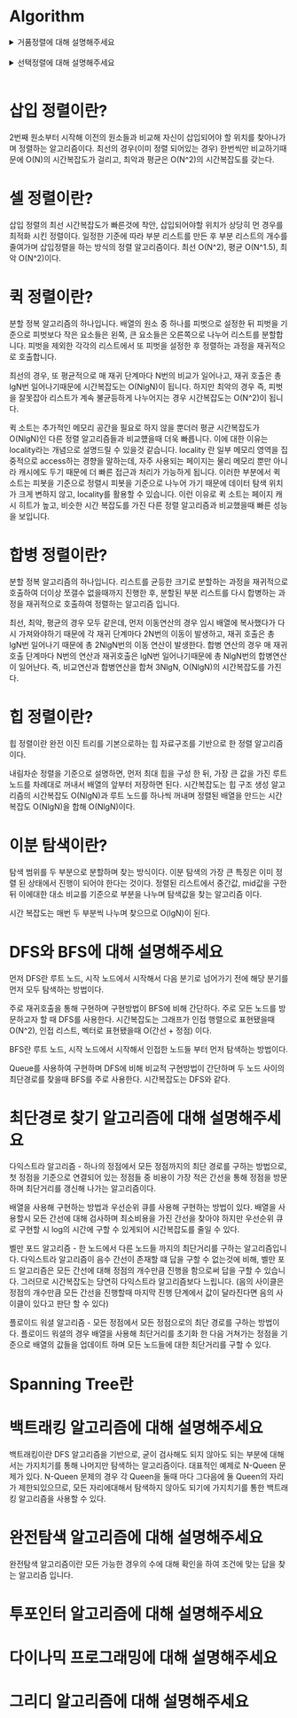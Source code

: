 # Algorithm

<details>
<summary> 거품정렬에 대해 설명해주세요 </summary>
<div markdown="2">

서로 인접한 두 원소의 대소를 비교하고 조건에 맞지 않다면 자리를 교환하며 정렬하는 알고리즘이다. 정렬 여부에 상관없이 매번 두 원소를 비교하므로 최선, 최악, 평균 시간복잡도가 O(N^2)으로 동일하다. 

</div></details></br>

<details>
<summary>선택정렬에 대해 설명해주세요</summary>
<div markdown="1">

루프를 돌면서 해당 위치에 넣을 원소를 선택하며 정렬하는 알고리즘이다. 매번 마지막 원소까지 모두 비교를 하기 때문에 최선, 최악, 평균 시간복잡도가 O(N^2)이다.  

</div></details></br>

# 삽입 정렬이란?

2번째 원소부터 시작해 이전의 원소들과 비교해 자신이 삽입되어야 할 위치를 찾아나가며 정렬하는 알고리즘이다. 최선의 경우(이미 정렬 되어있는 경우) 한번씩만 비교하기때문에 O(N)의 시간복잡도가 걸리고, 최악과 평균은 O(N^2)의 시간복잡도를 갖는다.

# 셀 정렬이란?

삽입 정렬의 최선 시간복잡도가 빠른것에 착안, 삽입되어야할 위치가 상당히 먼 경우를 최적화 시킨 정렬이다. 일정한 기준에 따라 부분 리스트를 만든 후 부분 리스트의 개수를 줄여가며 삽입정렬을 하는 방식의 정렬 알고리즘이다. 최선 O(N^2), 평균 O(N^1.5), 최악 O(N^2)이다.  

# 퀵 정렬이란?

분할 정복 알고리즘의 하나입니다. 배열의 원소 중 하나를 피벗으로 설정한 뒤 피벗을 기준으로 피벗보다 작은 요소들은 왼쪽, 큰 요소들은 오른쪽으로 나누어 리스트를 분할합니다. 피벗을 제외한 각각의 리스트에서 또 피벗을 설정한 후 정렬하는 과정을 재귀적으로 호출합니다.  

최선의 경우, 또 평균적으로 매 재귀 단계마다 N번의 비교가 일어나고, 재귀 호출은 총 lgN번 일어나기때문에 시간복잡도는 O(NlgN)이 됩니다. 하지만 최악의 경우 즉, 피벗을 잘못잡아 리스트가 계속 불균등하게 나누어지는 경우 시간복잡도는 O(N^2)이 됩니다.  

퀵 소트는 추가적인 메모리 공간을 필요로 하지 않을 뿐더러 평균 시간복잡도가 O(NlgN)인 다른 정렬 알고리즘들과 비교헀을때 더욱 빠릅니다. 이에 대한 이유는 locality라는 개념으로 설명드릴 수 있을것 같습니다. locality 란 일부 메모리 영역을 집중적으로 access하는 경향을 말하는데, 자주 사용되는 페이지는 물리 메모리 뿐만 아니라 캐시에도 두기 때문에 더 빠른 접근과 처리가 가능하게 됩니다. 이러한 부분에서 퀵 소트는 피봇을 기준으로 정렬시 피봇을 기준으로 나누어 가기 때문에 데이터 탐색 위치가 크게 변하지 않고, locality를 활용할 수 있습니다. 이런 이유로 퀵 소트는 페이지 캐시 히트가 높고, 비슷한 시간 복잡도를 가진 다른 정렬 알고리즘과 비교했을때 빠른 성능을 보입니다.  

# 합병 정렬이란?

분할 정복 알고리즘의 하나입니다. 리스트를 균등한 크기로 분할하는 과정을 재귀적으로 호출하여 더이상 쪼갤수 없을때까지 진행한 후, 분할된 부분 리스트를 다시 합병하는 과정을 재귀적으로 호출하여 정렬하는 알고리즘 입니다.  

최선, 최악, 평균의 경우 모두 같은데, 먼저 이동연산의 경우 임시 배열에 복사했다가 다시 가져와야하기 때문에 각 재귀 단계마다 2N번의 이동이 발생하고, 재귀 호출은 총 lgN번 일어나기 때문에 총 2NlgN번의 이동 연산이 발생한다. 합병 연산의 경우 매 재귀호출 단계마다 N번의 연산과 재귀호출은 lgN번 일어나기때문에 총 NlgN번의 합병연산이 일어난다. 즉, 비교연산과 합병연산을 합쳐 3NlgN, O(NlgN)의 시간복잡도를 가진다.  

# 힙 정렬이란?

힙 정렬이란 완전 이진 트리를 기본으로하는 힙 자료구조를 기반으로 한 정렬 알고리즘이다.  

내림차순 정렬을 기준으로 설명하면, 먼저 최대 힙을 구성 한 뒤, 가장 큰 값을 가진 루트 노드를 차례대로 꺼내서 배열의 앞부터 저장하면 된다. 시간복잡도는 힙 구조 생성 알고리즘의 시간복잡도 O(NlgN)과 루트 노드를 하나씩 꺼내며 정렬된 배열을 만드는 시간복잡도 O(NlgN)을 합해 O(NlgN)이다.  

# 이분 탐색이란?

탐색 범위를 두 부분으로 분할하며 찾는 방식이다. 이분 탐색의 가장 큰 특징은 이미 정렬 된 상태에서 진행이 되어야 한다는 것이다. 정렬된 리스트에서 중간값, mid값을 구한 뒤 이에대한 대소 비교를 기준으로 부분을 나누며 탐색값을 찾는 알고리즘 이다.  

시간 복잡도는 매번 두 부분씩 나누며 찾으므로 O(lgN)이 된다.  

# DFS와 BFS에 대해 설명해주세요

먼저 DFS란 루트 노드, 시작 노드에서 시작해서 다음 분기로 넘어가기 전에 해당 분기를 먼저 모두 탐색하는 방법이다.  

주로 재귀호출을 통해 구현하며 구현방법이 BFS에 비해 간단하다. 주로 모든 노드를 방문하고자 할 때 DFS를 사용한다. 시간복잡도는 그래프가 인접 행렬으로 표현됐을때 O(N^2), 인접 리스트, 벡터로 표현됐을때 O(간선 + 정점) 이다.

BFS란 루트 노드, 시작 노드에서 시작해서 인접한 노드들 부터 먼저 탐색하는 방법이다.  

Queue를 사용하여 구현하며 DFS에 비해 비교적 구현방법이 간단하며 두 노드 사이의 최단경로를 찾을때 BFS를 주로 사용한다. 시간복잡도는 DFS와 같다.

# 최단경로 찾기 알고리즘에 대해 설명해주세요

다익스트라 알고리즘 - 하나의 정점에서 모든 정점까지의 최단 경로를 구하는 방법으로, 첫 정점을 기준으로 연결되어 있는 정점들 중 비용이 가장 적은 간선을 통해 정점을 방문하며 최단거리를 갱신해 나가는 알고리즘이다.  

배열을 사용해 구현하는 방법과 우선순위 큐를 사용해 구현하는 방법이 있다. 배열을 사용할시 모든 간선에 대해 검사하며 최소비용을 가진 간선을 찾아야 하지만 우선순위 큐로 구현할 시 log의 시간에 구할 수 있게되어 시간복잡도를 줄일 수 있다.  

벨만 포드 알고리즘 - 한 노드에서 다른 노드들 까지의 최단거리를 구하는 알고리즘입니다. 다익스트라 알고리즘이 음수 간선이 존재할 떄 답을 구할 수 없는것에 비해, 벨만 포드 알고리즘은 모든 간선에 대해 정점의 개수만큼 진행을 함으로써 답을 구할 수 있습니다. 그러므로 시간복잡도는 당연히 다익스트라 알고리즘보다 느립니다. (음의 사이클은 정점의 개수만큼 모든 간선을 진행할때 마지막 진행 단계에서 값이 달라진다면 음의 사이클이 있다고 판단 할 수 있다)

플로이드 워셜 알고리즘 - 모든 정점에서 모든 정점으로의 최단 경로를 구하는 방법이다. 플로이드 워셜의 경우 배열을 사용해 최단거리를 초기화 한 다음 거쳐가는 정점을 기준으로 배열의 값들을 업데이트 하며 모든 노드들에 대한 최단거리를 구할 수 있다.

# Spanning Tree란

# 백트래킹 알고리즘에 대해 설명해주세요

백트래킹이란 DFS 알고리즘을 기반으로, 굳이 검사해도 되지 않아도 되는 부분에 대해서는 가지치기를 통해 나머지만 탐색하는 알고리즘이다. 대표적인 예제로 N-Queen 문제가 있다. N-Queen 문제의 경우 각 Queen을 둘때 마다 그다음에 둘 Queen의 자리가 제한되있으므로, 모든 자리에대해서 탐색하지 않아도 되기에 가지치기를 통한 백트래킹 알고리즘을 사용할 수 있다.

# 완전탐색 알고리즘에 대해 설명해주세요

완전탐색 알고리즘이란 모든 가능한 경우의 수에 대해 확인을 하여 조건에 맞는 답을 찾는 알고리즘 입니다.  

# 투포인터 알고리즘에 대해 설명해주세요

# 다이나믹 프로그래밍에 대해 설명해주세요

# 그리디 알고리즘에 대해 설명해주세요